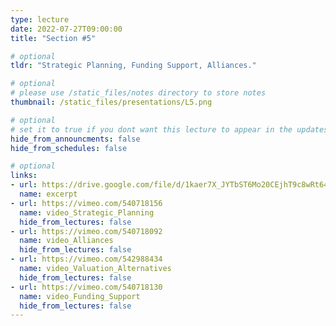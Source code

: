 ```yaml
---
type: lecture
date: 2022-07-27T09:00:00
title: "Section #5"

# optional
tldr: "Strategic Planning, Funding Support, Alliances."

# optional
# please use /static_files/notes directory to store notes
thumbnail: /static_files/presentations/L5.png

# optional
# set it to true if you dont want this lecture to appear in the updates section
hide_from_announcments: false
hide_from_schedules: false

# optional
links:
- url: https://drive.google.com/file/d/1kaer7X_JYTbST6Mo20CEjhT9c8wRt647/view?usp=sharing
  name: excerpt
- url: https://vimeo.com/540718156
  name: video_Strategic_Planning
  hide_from_lectures: false
- url: https://vimeo.com/540718092
  name: video_Alliances
  hide_from_lectures: false
- url: https://vimeo.com/542988434
  name: video_Valuation_Alternatives
  hide_from_lectures: false
- url: https://vimeo.com/540718130
  name: video_Funding_Support
  hide_from_lectures: false
---
```


